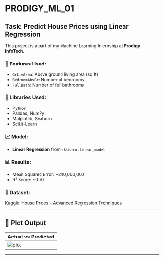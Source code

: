 
# PRODIGY_ML_01

## Task: Predict House Prices using Linear Regression

This project is a part of my Machine Learning Internship at **Prodigy InfoTech**.

### 📌 Features Used:
- `GrLivArea`: Above ground living area (sq ft)
- `BedroomAbvGr`: Number of bedrooms
- `FullBath`: Number of full bathrooms

### 🧰 Libraries Used:
- Python
- Pandas, NumPy
- Matplotlib, Seaborn
- Scikit-Learn

### 📈 Model:
- **Linear Regression** from `sklearn.linear_model`

### 📊 Results:
- Mean Squared Error: ~240,000,000
- R² Score: ~0.70

### 📁 Dataset:
[Kaggle: House Prices – Advanced Regression Techniques](https://www.kaggle.com/competitions/house-prices-advanced-regression-techniques/data)

---

## 📸 Plot Output

| Actual vs Predicted |
|---------------------|
| ![plot](./plot.png) |

---
